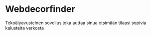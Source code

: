 # Webdecorfinder

Tekoälyavusteinen sovellus joka auttaa sinua etsimään tilaasi sopivia kalusteita verkosta
